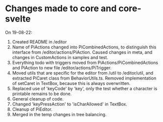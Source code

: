 # Changes made to core and core-svelte

On 19-08-22:
1. Created README in /editor
2. Name of PiActions changed into PiCombinedActions, to distinguish this interface from 
/editor/actions/PiAction. Caused changes in meta, and changes in CustomActions in samples and test.
3. Everything todo with triggers moved from PiActions/PiCombinedActions and PiAction to new file 
/editor/actions/PiTrigger.
4. Moved utils that are specific for the editor from /util to /editor/util, and extracted PiCaret class
from BehaviorUtils.ts. Removed implementation of setCaret in TextBox, because this is always overwritten.
5. Replaced use of 'keyCode' by 'key', only the test whether a character is printable remains to be done.
6. General cleanup of code.
7. Changed 'keyPressAction' to 'isCharAllowed' in TextBox.
8. Cleanup of PiEditor.
9. Merged in the temp changes in tree balancing. 
